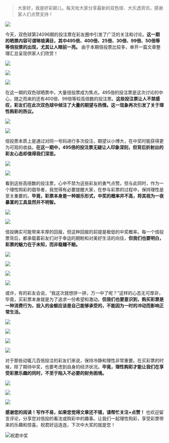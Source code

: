> 大家好，我是好彩颖儿，每天给大家分享最新的双色球、大乐透资讯，感谢家人们点赞支持！

![](https://cdn.jsdelivr.net/gh/wangwenjie1314/PicCDN/2024-7-11/1720660897499-image.png)


今天，双色球第24096期的投注票在彩友圈中引发了广泛的关注和讨论。**这一期的晒票内容可谓琳琅满目，其中495倍、400倍、25倍、30倍、99倍、50倍等等倍投票的出现，尤其让人眼前一亮。** 由于本期倍投票比较多，单开一篇文章整理汇总呈现供家人们欣赏！

![](https://cdn.jsdelivr.net/gh/wangwenjie1314/PicCDN/2024-8-20/1724144656859-image.png)

![](https://cdn.jsdelivr.net/gh/wangwenjie1314/PicCDN/2024-8-20/1724144749703-image.png)

![](https://cdn.jsdelivr.net/gh/wangwenjie1314/PicCDN/2024-8-20/1724144741852-image.png)


在这一期的双色球晒票中，大量倍投票成为焦点。495倍的投注票是这次讨论的中心，随之而来的还有400倍、99倍等较高倍数的投注票。**这些投注票让人不禁感叹，彩友们在此次双色球中倾注了大量的期望与热情。这一现象再次引发了关于理性购彩的热议。**

![](https://cdn.jsdelivr.net/gh/wangwenjie1314/PicCDN/2024-8-20/1724144738049-image.png)

![](https://cdn.jsdelivr.net/gh/wangwenjie1314/PicCDN/2024-8-20/1724144717518-image.png)


倍投票本质上是通过对同一号码进行多次投注，期望以小博大，在中奖时能获得更为可观的收益。**在这一期中，495倍的投注票无疑让人印象深刻，但背后折射出的彩友心态却值得我们深思。**

![](https://cdn.jsdelivr.net/gh/wangwenjie1314/PicCDN/2024-8-20/1724144712628-image.png)

![](https://cdn.jsdelivr.net/gh/wangwenjie1314/PicCDN/2024-8-20/1724144702286-image.png)

看到这些高倍数的投注票，心中不禁为这些彩友的勇气点赞。但与此同时，作为一个理性购彩的倡导者，我觉得有必要提醒大家，在参与彩票的过程中，保持理性是至关重要的。**毕竟，彩票本身是一种娱乐形式，中奖的概率并不高，将其视为一夜暴富的工具显然并不明智。**


![](https://cdn.jsdelivr.net/gh/wangwenjie1314/PicCDN/2024-8-20/1724144708373-image.png)

![](https://cdn.jsdelivr.net/gh/wangwenjie1314/PicCDN/2024-8-20/1724144674885-image.png)

倍投确实可能带来丰厚的回报，但这种回报的前提是极低的中奖概率。每一个倍投票背后，都承载着彩友们对于幸运的期盼和对美好生活的向往，**但我们也要明白，彩票的魅力在于未知，而非稳赚不赔。**

![](https://cdn.jsdelivr.net/gh/wangwenjie1314/PicCDN/2024-8-20/1724144575027-image.png)


![](https://cdn.jsdelivr.net/gh/wangwenjie1314/PicCDN/2024-8-20/1724144620672-image.png)


![](https://cdn.jsdelivr.net/gh/wangwenjie1314/PicCDN/2024-8-20/1724144588834-image.png)

![](https://cdn.jsdelivr.net/gh/wangwenjie1314/PicCDN/2024-8-20/1724144583194-image.png)


或许，有的彩友会说，“我这次就想拼一拼，万一中了呢？”这样的心态无可厚非，毕竟，买彩票本身就是为了追求一份希望和激动。**但我们也要意识到，购买彩票是一种消费行为，投入的金额应该是自己能够承受的，不能因为一时的冲动而影响正常生活。**

![](https://cdn.jsdelivr.net/gh/wangwenjie1314/PicCDN/2024-8-20/1724144668660-image.png)


![](https://cdn.jsdelivr.net/gh/wangwenjie1314/PicCDN/2024-8-20/1724144605969-image.png)

![](https://cdn.jsdelivr.net/gh/wangwenjie1314/PicCDN/2024-8-20/1724144599873-image.png)



![](https://cdn.jsdelivr.net/gh/wangwenjie1314/PicCDN/2024-8-20/1724144394354-image.png)


对于那些动辄几百倍投注的彩友们来说，保持冷静和理性非常重要。在买彩票的时候，除了期待中奖，也要考虑到自身的经济状况。**毕竟，理性购彩才能让我们在享受彩票乐趣的同时，不至于陷入不必要的财务困境。**

![](https://cdn.jsdelivr.net/gh/wangwenjie1314/PicCDN/2024-8-20/1724144469266-image.png)


![](https://cdn.jsdelivr.net/gh/wangwenjie1314/PicCDN/2024-8-20/1724144445763-image.png)

![](https://cdn.jsdelivr.net/gh/wangwenjie1314/PicCDN/2024-8-20/1724144382048-image.png)


**感谢您的阅读！写作不易，如果您觉得文章还不错，请帮忙关注+点赞！** 也欢迎留言评论，分享您对倍投的看法或购彩中的趣事。让我们一起理性购彩，享受彩票带来的乐趣和惊喜。祝君好运连连，下次中大奖的就是您！

![祝君中奖](https://cdn.jsdelivr.net/gh/wangwenjie1314/PicCDN/2024-8-14/1723621074239-image.png)























